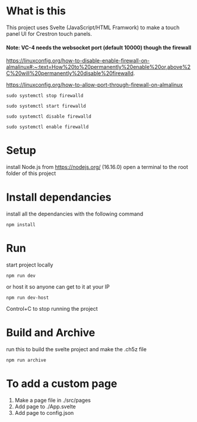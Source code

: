 # What is this

This project uses Svelte (JavaScript/HTML Framwork) to make a touch panel UI for Crestron touch panels.


#### Note: VC-4 needs the websocket port (default 10000) though the firewall

https://linuxconfig.org/how-to-disable-enable-firewall-on-almalinux#:~:text=How%20to%20permanently%20enable%20or,above%2C%20will%20permanently%20disable%20firewalld.

https://linuxconfig.org/how-to-allow-port-through-firewall-on-almalinux

```
sudo systemctl stop firewalld
```
```
sudo systemctl start firewalld
```
```
sudo systemctl disable firewalld
```
```
sudo systemctl enable firewalld
```


# Setup

install Node.js from https://nodejs.org/ (16.16.0)
open a terminal to the root folder of this project


# Install dependancies

install all the dependancies with the following command

```
npm install
```


# Run

start project locally

```
npm run dev
```

or host it so anyone can get to it at your IP

```
npm run dev-host
```

Control+C to stop running the project


# Build and Archive

run this to build the svelte project and make the .ch5z file

```
npm run archive
```

# To add a custom page

1. Make a page file in ./src/pages
2. Add page to ./App.svelte
3. Add page to config.json
